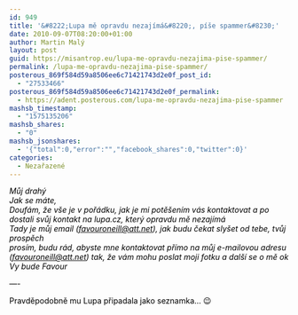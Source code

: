 ```yaml
---
id: 949
title: '&#8222;Lupa mě opravdu nezajímá&#8220;, píše spammer&#8230;'
date: 2010-09-07T08:20:00+01:00
author: Martin Malý
layout: post
guid: https://misantrop.eu/lupa-me-opravdu-nezajima-pise-spammer/
permalink: /lupa-me-opravdu-nezajima-pise-spammer/
posterous_869f584d59a8506ee6c71421743d2e0f_post_id:
  - "27533466"
posterous_869f584d59a8506ee6c71421743d2e0f_permalink:
  - https://adent.posterous.com/lupa-me-opravdu-nezajima-pise-spammer
mashsb_timestamp:
  - "1575135206"
mashsb_shares:
  - "0"
mashsb_jsonshares:
  - '{"total":0,"error":"","facebook_shares":0,"twitter":0}'
categories:
  - Nezařazené
---
```

_<span style="color: #000000;">Můj drah&yacute;<br />Jak se m&aacute;te,<br />Douf&aacute;m, že v&scaron;e je v poř&aacute;dku, jak je mi potě&scaron;en&iacute;m v&aacute;s kontaktovat a po dostali svůj kontakt na lupa.cz, kter&yacute; opravdu mě nezaj&iacute;m&aacute;<br />Tady je můj email (</span>[<span style="color: #000000;">favouroneill@att.net</span>](mailto:favouroneill@att.net)<span style="color: #000000;">), jak budu čekat sly&scaron;et od tebe, tvůj prospěch<br />pros&iacute;m, budu r&aacute;d, abyste mne kontaktovat př&iacute;mo na můj e-mailovou adresu (</span>[<span style="color: #000000;">favouroneill@att.net</span>](mailto:favouroneill@att.net)<span style="color: #000000;">) tak, že v&aacute;m mohu poslat moji fotku a dal&scaron;&iacute; se o mě ok<br />Vy bude Favour</span>_

<span style="color: #000000;">&#8212;-</span>

<span style="color: #000000;">Pravděpodobně mu Lupa připadala jako seznamka&#8230; 😉<br /></span>